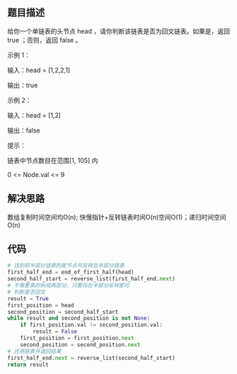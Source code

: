 ## 题目描述
给你一个单链表的头节点 head ，请你判断该链表是否为回文链表。如果是，返回 true ；否则，返回 false 。

示例 1：

输入：head = [1,2,2,1]

输出：true

示例 2：

输入：head = [1,2]

输出：false

提示：

链表中节点数目在范围[1, 105] 内

0 <= Node.val <= 9


## 解决思路
数组复制时间空间均O(n); 快慢指针+反转链表时间O(n)空间O(1)；递归时间空间O(n)

## 代码
```python
# 找到前半部分链表的尾节点并反转后半部分链表
first_half_end = end_of_first_half(head)
second_half_start = reverse_list(first_half_end.next)
# 不需要真的拆成两部分，只要将后半部分反转即可
# 判断是否回文
result = True
first_position = head
second_position = second_half_start
while result and second_position is not None:
	if first_position.val != second_position.val:
		result = False
	first_position = first_position.next
	second_position = second_position.next
# 还原链表并返回结果
first_half_end.next = reverse_list(second_half_start)
return result


```
